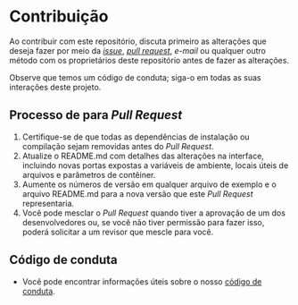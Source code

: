 # Contribuição

Ao contribuir com este repositório, discuta primeiro as alterações que deseja fazer por meio da [_issue_](https://github.com/Microcervejaria/Microcervejaria-App/issues), [_pull request_](https://github.com/Microcervejaria/Microcervejaria-App/pulls),
_e-mail_ ou qualquer outro método com os proprietários deste repositório antes de fazer as alterações.

Observe que temos um código de conduta; siga-o em todas as suas interações deste projeto.

## Processo de para _Pull Request_

1. Certifique-se de que todas as dependências de instalação ou compilação sejam removidas antes do _Pull Request_.
2. Atualize o README.md com detalhes das alterações na interface, incluindo novas portas expostas a variáveis de ambiente, locais úteis de arquivos e parâmetros de contêiner.
3. Aumente os números de versão em qualquer arquivo de exemplo e o arquivo README.md para a nova versão que este _Pull Request_ representaria.
4. Você pode mesclar o _Pull Request_ quando tiver a aprovação de um dos desenvolvedores ou, se você não tiver permissão para fazer isso, poderá solicitar a um revisor que mescle para você.

## Código de conduta

- Você pode encontrar informações úteis sobre o nosso [código de conduta](https://github.com/Microcervejaria/Microcervejaria-App/blob/master/.github/CODE_OF_CONDUCT.md).
